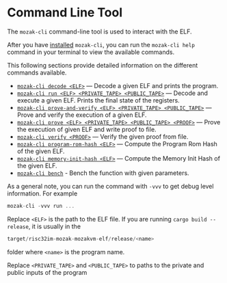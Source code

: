 # Command Line Tool

The `mozak-cli` command-line tool is used to interact with the ELF.

After you have [installed](../guide/installation.md) `mozak-cli`, you can run the `mozak-cli help` command in your terminal to view the available commands.

This following sections provide detailed information on the different commands available.

* [`mozak-cli decode <ELF>`](decode.md) — Decode a given ELF and prints the program.
* [`mozak-cli run <ELF> <PRIVATE_TAPE> <PUBLIC_TAPE>`](run.md) — Decode and execute a given ELF. Prints the final state of the registers.
* [`mozak-cli prove-and-verify <ELF> <PRIVATE_TAPE> <PUBLIC_TAPE>`](prove-and-verify.md) — Prove and verify the execution of a given ELF.
* [`mozak-cli prove <ELF> <PRIVATE_TAPE> <PUBLIC_TAPE> <PROOF>`](prove.md) — Prove the execution of given ELF and write proof to file.
* [`mozak-cli verify <PROOF>`](verify.md) — Verify the given proof from file.
* [`mozak-cli program-rom-hash <ELF>`](program-rom-hash.md) — Compute the Program Rom Hash of the given ELF.
* [`mozak-cli memory-init-hash <ELF>`](memory-init-hash.md) — Compute the Memory Init Hash of the given ELF.
* [`mozak-cli bench`](bench.md) - Bench the function with given parameters.

As a general note, you can run the command with `-vvv` to get debug level information. For example

```rust
mozak-cli -vvv run ...
```

Replace `<ELF>` is the path to the ELF file. If you are running `cargo build --release`, it is usually in the

```rust
target/risc32im-mozak-mozakvm-elf/release/<name>
```

folder where `<name>` is the program name.

Replace `<PRIVATE_TAPE>` and `<PUBLIC_TAPE>` to paths to the private and public inputs of the program
